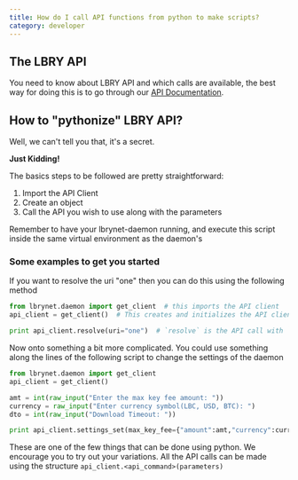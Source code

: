 ```yaml
---
title: How do I call API functions from python to make scripts?
category: developer
---
```


## The LBRY API

You need to know about LBRY API and which calls are available, the best way for doing this is to go through our [API Documentation](https://lbry.io/api).

## How to "pythonize" LBRY API?

Well, we can't tell you that, it's a secret.

**Just Kidding!**

The basics steps to be followed are pretty straightforward:
1. Import the API Client
2. Create an object
3. Call the API you wish to use along with the parameters

Remember to have your lbrynet-daemon running, and execute this script inside the same virtual environment as the daemon's

### Some examples to get you started

If you want to resolve the uri "one" then you can do this using the following method
```python
from lbrynet.daemon import get_client  # this imports the API client
api_client = get_client()  # This creates and initializes the API client object

print api_client.resolve(uri="one")  # `resolve` is the API call with `uri="one"` as parameter
```

Now onto something a bit more complicated. You could use something along the lines of the following script to change the settings of the daemon
```python
from lbrynet.daemon import get_client
api_client = get_client()

amt = int(raw_input("Enter the max key fee amount: "))
currency = raw_input("Enter currency symbol(LBC, USD, BTC): ")
dto = int(raw_input("Download Timeout: "))

print api_client.settings_set(max_key_fee={"amount":amt,"currency":currency}, download_timeout=dto))
```

These are one of the few things that can be done using python. We encourage you to try out your variations. All the API calls can be made using the structure `api_client.<api_command>(parameters)`